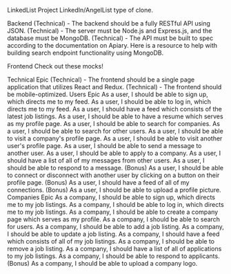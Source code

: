 LinkedList Project
LinkedIn/AngelList type of clone.

Backend
(Technical) - The backend should be a fully RESTful API using JSON.
(Technical) - The server must be Node.js and Express.js, and the database must be MongoDB.
(Technical) - The API must be built to spec according to the documentation on Apiary.
Here is a resource to help with building search endpoint functionality using MongoDB.

Frontend
Check out these mocks!

Technical Epic
(Technical) - The frontend should be a single page application that utilizes React and Redux.
(Technical) - The frontend should be mobile-optimized.
Users Epic
As a user, I should be able to sign up, which directs me to my feed.
As a user, I should be able to log in, which directs me to my feed.
As a user, I should have a feed which consists of the latest job listings.
As a user, I should be able to have a resume which serves as my profile page.
As a user, I should be able to search for companies.
As a user, I should be able to search for other users.
As a user, I should be able to visit a company's profile page.
As a user, I should be able to visit another user's profile page.
As a user, I should be able to send a message to another user.
As a user, I should be able to apply to a company.
As a user, I should have a list of all of my messages from other users.
As a user, I should be able to respond to a message.
(Bonus) As a user, I should be able to connect or disconnect with another user by clicking on a button on their profile page.
(Bonus) As a user, I should have a feed of all of my connections.
(Bonus) As a user, I should be able to upload a profile picture.
Companies Epic
As a company, I should be able to sign up, which directs me to my job listings.
As a company, I should be able to log in, which directs me to my job listings.
As a company, I should be able to create a company page which serves as my profile.
As a company, I should be able to search for users.
As a company, I should be able to add a job listing.
As a company, I should be able to update a job listing.
As a company, I should have a feed which consists of all of my job listings.
As a company, I should be able to remove a job listing.
As a company, I should have a list of all of applications to my job listings.
As a company, I should be able to respond to applicants.
(Bonus) As a company, I should be able to upload a company logo.
